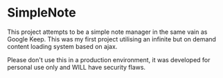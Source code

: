 # SimpleNote
This project attempts to be a simple note manager in the same vain as Google Keep. This was my first project utilising an infinite but on demand content loading system based on ajax.

Please don't use this in a production environment, it was developed for personal use only and WILL have security flaws.
